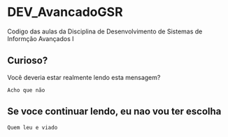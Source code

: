 # DEV_AvancadoGSR
Codigo das aulas da Disciplina de Desenvolvimento de Sistemas de Informção Avançados I

## Curioso?
Você deveria estar realmente lendo esta mensagem?
```
Acho que não
```

## Se voce continuar lendo, eu nao vou ter escolha

```
Quem leu e viado
```